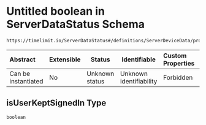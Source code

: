 # Untitled boolean in ServerDataStatus Schema

```txt
https://timelimit.io/ServerDataStatus#/definitions/ServerDeviceData/properties/isUserKeptSignedIn
```




| Abstract            | Extensible | Status         | Identifiable            | Custom Properties | Additional Properties | Access Restrictions | Defined In                                                                            |
| :------------------ | ---------- | -------------- | ----------------------- | :---------------- | --------------------- | ------------------- | ------------------------------------------------------------------------------------- |
| Can be instantiated | No         | Unknown status | Unknown identifiability | Forbidden         | Allowed               | none                | [ServerDataStatus.schema.json\*](ServerDataStatus.schema.json "open original schema") |

## isUserKeptSignedIn Type

`boolean`
